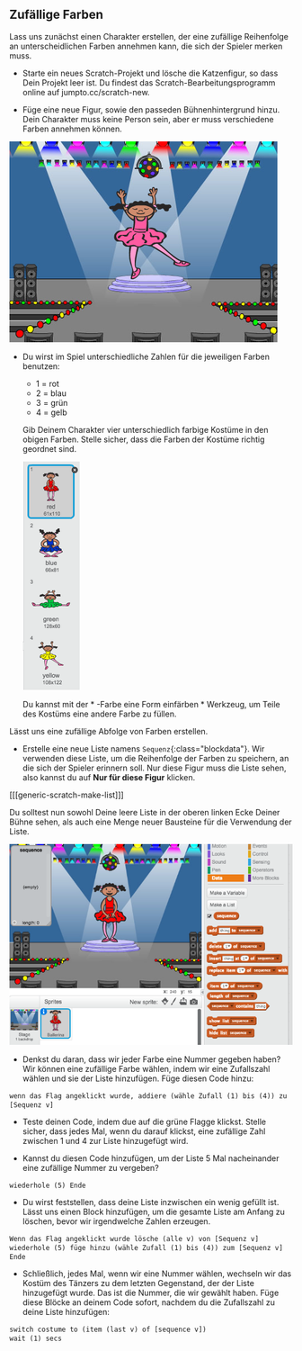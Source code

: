 ## Zufällige Farben

Lass uns zunächst einen Charakter erstellen, der eine zufällige Reihenfolge an unterscheidlichen Farben annehmen kann, die sich der Spieler merken muss.

+ Starte ein neues Scratch-Projekt und lösche die Katzenfigur, so dass Dein Projekt leer ist. Du findest das Scratch-Bearbeitungsprogramm online auf jumpto.cc/scratch-new.

+ Füge eine neue Figur, sowie den passeden Bühnenhintergrund hinzu. Dein Charakter muss keine Person sein, aber er muss verschiedene Farben annehmen können.

![screenshot](images/colour-sprite.png)

+ Du wirst im Spiel unterschiedliche Zahlen für die jeweiligen Farben benutzen:
    
    + 1 = rot
    + 2 = blau
    + 3 = grün
    + 4 = gelb
    
    Gib Deinem Charakter vier unterschiedlich farbige Kostüme in den obigen Farben. Stelle sicher, dass die Farben der Kostüme richtig geordnet sind.
    
    ![screenshot](images/colour-costume.png)
    
    Du kannst mit der * -Farbe eine Form einfärben * Werkzeug, um Teile des Kostüms eine andere Farbe zu füllen.

Lässt uns eine zufällige Abfolge von Farben erstellen.

+ Erstelle eine neue Liste namens `Sequenz`{:class="blockdata"}. Wir verwenden diese Liste, um die Reihenfolge der Farben zu speichern, an die sich der Spieler erinnern soll. Nur diese Figur muss die Liste sehen, also kannst du auf **Nur für diese Figur** klicken.

[[[generic-scratch-make-list]]]

Du solltest nun sowohl Deine leere Liste in der oberen linken Ecke Deiner Bühne sehen, als auch eine Menge neuer Bausteine für die Verwendung der Liste.

![screenshot](images/colour-list-blocks.png)

+ Denkst du daran, dass wir jeder Farbe eine Nummer gegeben haben? Wir können eine zufällige Farbe wählen, indem wir eine Zufallszahl wählen und sie der Liste hinzufügen. Füge diesen Code hinzu:

```blocks
wenn das Flag angeklickt wurde, addiere (wähle Zufall (1) bis (4)) zu [Sequenz v]
```

+ Teste deinen Code, indem due auf die grüne Flagge klickst. Stelle sicher, dass jedes Mal, wenn du darauf klickst, eine zufällige Zahl zwischen 1 und 4 zur Liste hinzugefügt wird.

+ Kannst du diesen Code hinzufügen, um der Liste 5 Mal nacheinander eine zufällige Nummer zu vergeben?

```blocks
wiederhole (5) Ende
```

+ Du wirst feststellen, dass deine Liste inzwischen ein wenig gefüllt ist. Lässt uns einen Block hinzufügen, um die gesamte Liste am Anfang zu löschen, bevor wir irgendwelche Zahlen erzeugen.

```blocks
Wenn das Flag angeklickt wurde lösche (alle v) von [Sequenz v] wiederhole (5) füge hinzu (wähle Zufall (1) bis (4)) zum [Sequenz v] Ende
```

+ Schließlich, jedes Mal, wenn wir eine Nummer wählen, wechseln wir das Kostüm des Tänzers zu dem letzten Gegenstand, der der Liste hinzugefügt wurde. Das ist die Nummer, die wir gewählt haben. Füge diese Blöcke an deinem Code sofort, nachdem du die Zufallszahl zu deine Liste hinzufügen:

```blocks
switch costume to (item (last v) of [sequence v])
wait (1) secs
```